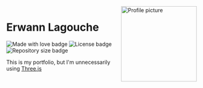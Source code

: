 <img align="right" src="https://i.imgur.com/A9eczNw.png" alt="Profile picture" width="200"/>

# Erwann Lagouche

![Made with love badge](https://img.shields.io/badge/made%20with-love-f33) ![License badge](https://img.shields.io/github/license/AirOne01/website) ![Repository size badge](https://img.shields.io/github/repo-size/AirOne01/website)

This is my portfolio, but I'm unnecessarily using [Three.js](https://threejs.org/)
